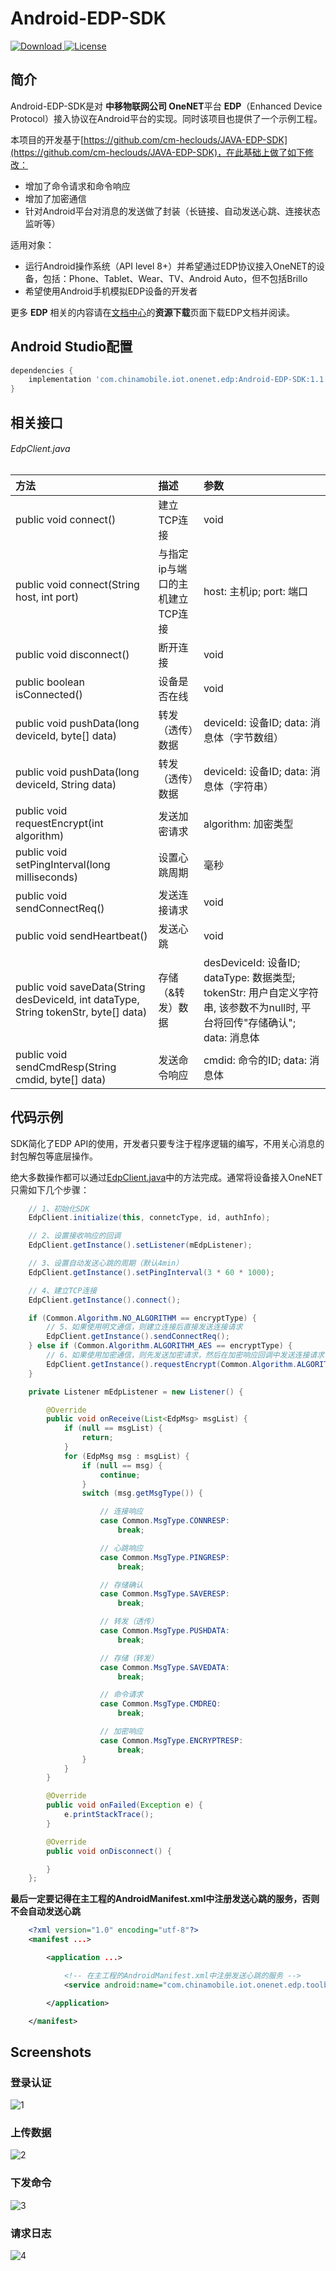 # Android-EDP-SDK

[ ![Download](https://api.bintray.com/packages/darren/maven/Android-EDP-SDK/images/download.svg) ](https://bintray.com/darren/maven/Android-EDP-SDK/_latestVersion)
[![License](http://img.shields.io/badge/license-MIT-green.svg?style=flat)]()

## 简介

Android-EDP-SDK是对 **中移物联网公司 OneNET**平台 **EDP**（Enhanced Device Protocol）接入协议在Android平台的实现。同时该项目也提供了一个示例工程。

本项目的开发基于[https://github.com/cm-heclouds/JAVA-EDP-SDK](https://github.com/cm-heclouds/JAVA-EDP-SDK)，在此基础上做了如下修改：

- 增加了命令请求和命令响应
- 增加了加密通信
- 针对Android平台对消息的发送做了封装（长链接、自动发送心跳、连接状态监听等）

适用对象：

- 运行Android操作系统（API level 8+）并希望通过EDP协议接入OneNET的设备，包括：Phone、Tablet、Wear、TV、Android Auto，但不包括Brillo
- 希望使用Android手机模拟EDP设备的开发者

更多 **EDP** 相关的内容请在[文档中心](https://open.iot.10086.cn/doc/art254.html#68)的**资源下载**页面下载EDP文档并阅读。

## Android Studio配置

```groovy
dependencies {
    implementation 'com.chinamobile.iot.onenet.edp:Android-EDP-SDK:1.1.1'
}
```

## 相关接口

###### EdpClient.java

|方法                                           |描述                     |参数|
|:---------------------------------------------|:------------------------|:---|
|public void connect()                         |建立TCP连接               |void|
|public void connect(String host, int port)|与指定ip与端口的主机建立TCP连接|host: 主机ip; port: 端口|
|public void disconnect()                      |断开连接                  |void|
|public boolean isConnected()|设备是否在线|void|
|public void pushData(long deviceId, byte[] data)|转发（透传）数据          |deviceId: 设备ID; data: 消息体（字节数组）|
|public void pushData(long deviceId, String data)|转发（透传）数据          |deviceId: 设备ID; data: 消息体（字符串）|
|public void requestEncrypt(int algorithm)|发送加密请求|algorithm: 加密类型|
|public void setPingInterval(long milliseconds)|设置心跳周期               |毫秒  |
|public void sendConnectReq()                  |发送连接请求               |void|
|public void sendHeartbeat()                   |发送心跳                  |void|
|public void saveData(String desDeviceId, int dataType, String tokenStr, byte[] data)|存储（&转发）数据|desDeviceId: 设备ID; dataType: 数据类型; tokenStr: 用户自定义字符串, 该参数不为null时, 平台将回传"存储确认"; data: 消息体|
|public void sendCmdResp(String cmdid, byte[] data)|发送命令响应|cmdid: 命令的ID; data: 消息体|

## 代码示例

SDK简化了EDP API的使用，开发者只要专注于程序逻辑的编写，不用关心消息的封包解包等底层操作。

绝大多数操作都可以通过[EdpClient.java](Android-EDP-sdk/src/com/chinamobile/iot/onenet/edp/toolbox/EdpClient.java)中的方法完成。通常将设备接入OneNET只需如下几个步骤：

```java
    // 1、初始化SDK
    EdpClient.initialize(this, connetcType, id, authInfo);

    // 2、设置接收响应的回调
    EdpClient.getInstance().setListener(mEdpListener);

    // 3、设置自动发送心跳的周期（默认4min）
    EdpClient.getInstance().setPingInterval(3 * 60 * 1000);

    // 4、建立TCP连接
    EdpClient.getInstance().connect();

    if (Common.Algorithm.NO_ALGORITHM == encryptType) {
        // 5、如果使用明文通信，则建立连接后直接发送连接请求
        EdpClient.getInstance().sendConnectReq();
    } else if (Common.Algorithm.ALGORITHM_AES == encryptType) {
        // 6、如果使用加密通信，则先发送加密请求，然后在加密响应回调中发送连接请求
        EdpClient.getInstance().requestEncrypt(Common.Algorithm.ALGORITHM_AES);
    }
```

```java
    private Listener mEdpListener = new Listener() {

        @Override
        public void onReceive(List<EdpMsg> msgList) {
            if (null == msgList) {
                return;
            }
            for (EdpMsg msg : msgList) {
                if (null == msg) {
                    continue;
                }
                switch (msg.getMsgType()) {

                    // 连接响应
                    case Common.MsgType.CONNRESP:
                        break;

                    // 心跳响应
                    case Common.MsgType.PINGRESP:
                        break;

                    // 存储确认
                    case Common.MsgType.SAVERESP:
                        break;

                    // 转发（透传）
                    case Common.MsgType.PUSHDATA:
                        break;

                    // 存储（转发）
                    case Common.MsgType.SAVEDATA:
                        break;

                    // 命令请求
                    case Common.MsgType.CMDREQ:
                        break;

                    // 加密响应
                    case Common.MsgType.ENCRYPTRESP:
                        break;
                }
            }
        }

        @Override
        public void onFailed(Exception e) {
            e.printStackTrace();
        }

        @Override
        public void onDisconnect() {

        }
    };
```

**最后一定要记得在主工程的AndroidManifest.xml中注册发送心跳的服务，否则不会自动发送心跳**

```xml
    <?xml version="1.0" encoding="utf-8"?>
    <manifest ...>

        <application ...>

            <!-- 在主工程的AndroidManifest.xml中注册发送心跳的服务 -->
            <service android:name="com.chinamobile.iot.onenet.edp.toolbox.EdpService"/>

        </application>

    </manifest>
```

## Screenshots

### 登录认证
![1](screenshots/1.png)

### 上传数据
![2](screenshots/2.png)


### 下发命令
![3](screenshots/3.png)


### 请求日志
![4](screenshots/4.png)
